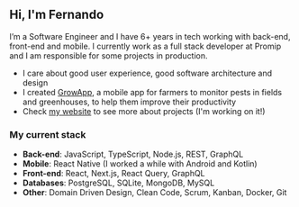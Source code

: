 ## Hi, I'm Fernando

I’m a Software Engineer and I have 6+ years in tech working with back-end, front-end and mobile. I currently work as a full stack developer at Promip and I am responsible for some projects in production.

- I care about good user experience, good software architecture and design
- I created [GrowApp](https://play.google.com/store/apps/details?id=br.com.bison.abacate "GrowApp's Play Store page"), a mobile app for farmers to monitor pests in fields and greenhouses, to help them improve their productivity
- Check [my website](https://fzabin.github.io/ "Fernando Zabin's website") to see more about projects (I'm working on it!)

### My current stack

- **Back-end**: JavaScript, TypeScript, Node.js, REST, GraphQL
- **Mobile**: React Native (I worked a while with Android and Kotlin)
- **Front-end**: React, Next.js, React Query, GraphQL
- **Databases**: PostgreSQL, SQLite, MongoDB, MySQL
- **Other**: Domain Driven Design, Clean Code, Scrum, Kanban, Docker, Git
